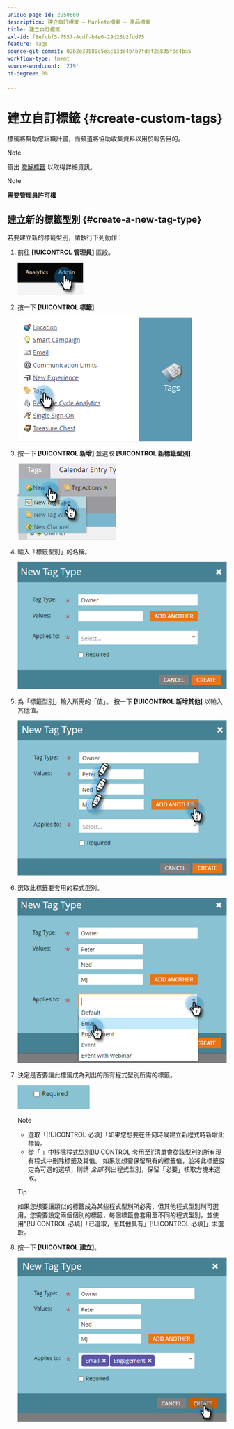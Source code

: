 ```yaml
---
unique-page-id: 2950660
description: 建立自訂標籤 — Marketo檔案 — 產品檔案
title: 建立自訂標籤
exl-id: f8efcbf5-7557-4cdf-b4e6-29d25b2fdd75
feature: Tags
source-git-commit: 02b2e39580c5eac63de4b4b7fdaf2a835fdd4ba5
workflow-type: tm+mt
source-wordcount: '219'
ht-degree: 0%

---
```


# 建立自訂標籤 {#create-custom-tags}

標籤將幫助您組織計畫，而頻道將協助收集資料以用於報告目的。

>[!NOTE]
>
>簽出 [瞭解標籤](/help/marketo/product-docs/core-marketo-concepts/programs/working-with-programs/understanding-tags.md) 以取得詳細資訊。

>[!NOTE]
>
>**需要管理員許可權**

## 建立新的標籤型別 {#create-a-new-tag-type}

若要建立新的標籤型別，請執行下列動作：

1. 前往 **[!UICONTROL 管理員]** 區段。

   ![](assets/create-custom-tags-1.png)

1. 按一下 **[!UICONTROL 標籤]**.

   ![](assets/create-custom-tags-2.png)

1. 按一下 **[!UICONTROL 新增]** 並選取 **[!UICONTROL 新標籤型別]**.

   ![](assets/create-custom-tags-3.png)

1. 輸入「標籤型別」的名稱。

   ![](assets/create-custom-tags-4.png)

1. 為「標籤型別」輸入所需的「值」。 按一下 **[!UICONTROL 新增其他]** 以輸入其他值。

   ![](assets/create-custom-tags-5.png)

1. 選取此標籤要套用的程式型別。

   ![](assets/create-custom-tags-6.png)

1. 決定是否要讓此標籤成為列出的所有程式型別所需的標籤。

   ![](assets/create-custom-tags-7.png)

   >[!NOTE]
   >
   >* 選取「[!UICONTROL 必填]「如果您想要在任何時候建立新程式時新增此標籤。
   >* 從「 」中移除程式型別[!UICONTROL 套用至]&#39;清單會從該型別的所有現有程式中刪除標籤及其值。 如果您想要保留現有的標籤值，並將此標籤設定為可選的選項，則請 _全部_ 列出程式型別，保留「必要」核取方塊未選取。

   >[!TIP]
   >
   >如果您想要讓類似的標籤成為某些程式型別所必需，但其他程式型別則可選用，您需要設定兩個個別的標籤，每個標籤會套用至不同的程式型別，並使用&quot;[!UICONTROL 必填]「已選取，而其他具有」[!UICONTROL 必填]」未選取。

1. 按一下 **[!UICONTROL 建立]**。

   ![](assets/create-custom-tags-8.png)
